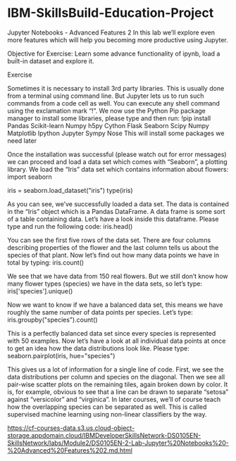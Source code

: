 # IBM-SkillsBuild-Education-Project

Jupyter Notebooks - Advanced Features 2
In this lab we’ll explore even more features which will help you becoming more productive using Jupyter.

Objective for Exercise: Learn some advance functionality of ipynb, load a built-in dataset and explore it.

Exercise

Sometimes it is necessary to install 3rd party libraries. This is usually done from a terminal using command line. But Jupyter lets us to run such commands from a code cell as well. You can execute any shell command using the exclamation mark “!”. We now use the Python Pip package manager to install some libraries, please type and then run:
!pip  install Pandas Scikit-learn Numpy h5py Cython Flask Seaborn Scipy Numpy Matplotlib Ipython Jupyter Sympy Nose
This will install some packages we need later


Once the installation was successful (please watch out for error messages) we can proceed and load a data set which comes with “Seaborn”, a plotting library. We load the “Iris” data set which contains information about flowers:
import seaborn

iris = seaborn.load_dataset("iris")
type(iris)

As you can see, we’ve successfully loaded a data set. The data is contained in the “Iris” object which is a Pandas DataFrame. A data frame is some sort of a table containing data. Let’s have a look inside this dataframe. Please type and run the following code:
iris.head()

You can see the first five rows of the data set. There are four columns describing properties of the flower and the last column tells us about the species of that plant. Now let’s find out how many data points we have in total by typing:
iris.count()

We see that we have data from 150 real flowers. But we still don’t know how many flower types (species) we have in the data sets, so let’s type:
iris['species'].unique()

Now we want to know if we have a balanced data set, this means we have roughly the same number of data points per species. Let’s type:
iris.groupby("species").count()

This is a perfectly balanced data set since every species is represented with 50 examples. Now let’s have a look at all individual data points at once to get an idea how the data distributions look like. Please type:
seaborn.pairplot(iris, hue="species")

This gives us a lot of information for a single line of code. First, we see the data distributions per column and species on the diagonal. Then we see all pair-wise scatter plots on the remaining tiles, again broken down by color. It is, for example, obvious to see that a line can be drawn to separate “setosa” against “versicolor” and “virginica”. In later courses, we’ll of course teach how the overlapping species can be separated as well. This is called supervised machine learning using non-linear classifiers by the way.

https://cf-courses-data.s3.us.cloud-object-storage.appdomain.cloud/IBMDeveloperSkillsNetwork-DS0105EN-SkillsNetwork/labs/Module2/DS0105EN-2-Lab-Jupyter%20Notebooks%20-%20Advanced%20Features%202.md.html
